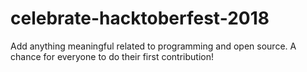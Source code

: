 # celebrate-hacktoberfest-2018
Add anything meaningful related to programming and open source. A chance for everyone to do their first  contribution!
